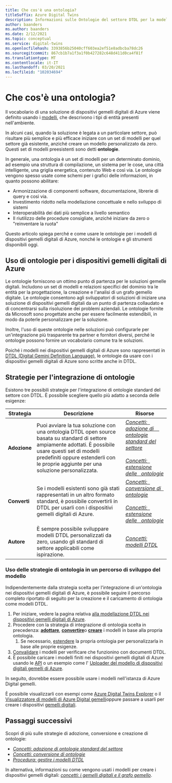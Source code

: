 ```yaml
---
title: Che cos'è una ontologia?
titleSuffix: Azure Digital Twins
description: Informazioni sulle Ontologie del settore DTDL per la modellazione in un determinato dominio
author: baanders
ms.author: baanders
ms.date: 2/12/2021
ms.topic: conceptual
ms.service: digital-twins
ms.openlocfilehash: 3393856b25040cff603ea2ef51e8adbcba78dc26
ms.sourcegitcommit: 867cb1b7a1f3a1f0b427282c648d411d0ca4f81f
ms.translationtype: MT
ms.contentlocale: it-IT
ms.lasthandoff: 03/20/2021
ms.locfileid: "102034694"
---
```

# <a name="what-is-an-ontology"></a>Che cos'è una ontologia? 

Il vocabolario di una soluzione di dispositivi gemelli digitali di Azure viene definito usando i [modelli](concepts-models.md), che descrivono i tipi di entità presenti nell'ambiente.

In alcuni casi, quando la soluzione è legata a un particolare settore, può risultare più semplice e più efficace iniziare con un set di modelli per quel settore già esistente, anziché creare un modello personalizzato da zero. Questi set di modelli preesistenti sono detti **ontologie**. 

In generale, una ontologia è un set di modelli per un determinato dominio, ad esempio una struttura di compilazione, un sistema per le cose, una città intelligente, una griglia energetica, contenuto Web e così via. Le ontologie vengono spesso usate come schemi per i grafici delle informazioni, in quanto possono abilitare:
* Armonizzazione di componenti software, documentazione, librerie di query e così via.
* Investimento ridotto nella modellazione concettuale e nello sviluppo di sistemi
* Interoperabilità dei dati più semplice a livello semantico
* Il riutilizzo delle procedure consigliate, anziché iniziare da zero o "reinventare la ruota"

Questo articolo spiega perché e come usare le ontologie per i modelli di dispositivi gemelli digitali di Azure, nonché le ontologie e gli strumenti disponibili oggi.

## <a name="using-ontologies-for-azure-digital-twins"></a>Uso di ontologie per i dispositivi gemelli digitali di Azure

Le ontologie forniscono un ottimo punto di partenza per le soluzioni gemelle digitali. Includono un set di modelli e relazioni specifici del dominio tra le entità per la progettazione, la creazione e l'analisi di un grafo gemello digitale. Le ontologie consentono agli sviluppatori di soluzioni di iniziare una soluzione di dispositivi gemelli digitali da un punto di partenza collaudato e di concentrarsi sulla risoluzione dei problemi aziendali. Le ontologie fornite da Microsoft sono progettate anche per essere facilmente estendibili, in modo da poterle personalizzare per la soluzione. 

Inoltre, l'uso di queste ontologie nelle soluzioni può configurarle per un'integrazione più trasparente tra partner e fornitori diversi, perché le ontologie possono fornire un vocabolario comune tra le soluzioni.

Poiché i modelli nei dispositivi gemelli digitali di Azure sono rappresentati in [DTDL (Digital Gemini Definition Language)](https://github.com/Azure/opendigitaltwins-dtdl/blob/master/DTDL/v2/dtdlv2.md), le ontologie da usare con i dispositivi gemelli digitali di Azure sono scritte anche in DTDL. 

## <a name="strategies-for-integrating-ontologies"></a>Strategie per l'integrazione di ontologie

Esistono tre possibili strategie per l'integrazione di ontologie standard del settore con DTDL. È possibile scegliere quello più adatto a seconda delle esigenze:

| Strategia | Descrizione | Risorse |
| --- | --- | --- |
| **Adozione** | Puoi avviare la tua soluzione con una ontologia DTDL open source basata su standard di settore ampiamente adottati. È possibile usare questi set di modelli predefiniti oppure estenderli con le proprie aggiunte per una soluzione personalizzata. | [*Concetti: &nbsp; adozione di &nbsp; &nbsp; ontologie standard del settore*](concepts-ontologies-adopt.md)<br><br>[*Concetti: &nbsp; estensione delle &nbsp; ontologie*](concepts-ontologies-extend.md) |
| **Converti** | Se i modelli esistenti sono già stati rappresentati in un altro formato standard, è possibile convertirli in DTDL per usarli con i dispositivi gemelli digitali di Azure. | [*Concetti: &nbsp; conversione di &nbsp; ontologie*](concepts-ontologies-convert.md)<br><br>[*Concetti: &nbsp; estensione delle &nbsp; ontologie*](concepts-ontologies-extend.md) |
| **Autore** | È sempre possibile sviluppare modelli DTDL personalizzati da zero, usando gli standard di settore applicabili come ispirazione. | [*Concetti: modelli DTDL*](concepts-models.md) |

### <a name="using-ontology-strategies-in-a-model-development-path"></a>Uso delle strategie di ontologia in un percorso di sviluppo del modello

Indipendentemente dalla strategia scelta per l'integrazione di un'ontologia nei dispositivi gemelli digitali di Azure, è possibile seguire il percorso completo riportato di seguito per la creazione e il caricamento di ontologia come modelli DTDL.

1. Per iniziare, vedere la pagina relativa [alla modellazione DTDL nei dispositivi gemelli digitali di Azure](concepts-models.md).
1. Procedere con la strategia di integrazione di ontologia scelta in precedenza: [**adottare**](concepts-ontologies-adopt.md), [**convertire**](concepts-ontologies-convert.md)o [**creare**](concepts-models.md) i modelli in base alla propria ontologia.
    1. Se necessario, [estendere](concepts-ontologies-extend.md) la propria ontologia per personalizzarla in base alle proprie esigenze.
1. [Convalidare](how-to-parse-models.md) i modelli per verificare che funzionino con documenti DTDL.
1. È possibile caricare i modelli finiti nei dispositivi gemelli digitali di Azure usando le [API](how-to-manage-model.md#upload-models) o un esempio come l' [Uploader del modello di dispositivi digitali gemelli di Azure](https://github.com/Azure/opendigitaltwins-building-tools/tree/master/ModelUploader).

In seguito, dovrebbe essere possibile usare i modelli nell'istanza di Azure Digital gemelli. 

È possibile visualizzarli con esempi come [Azure Digital Twins Explorer](/samples/azure-samples/digital-twins-explorer/digital-twins-explorer/) o il [Visualizzatore di modelli di Azure Digital gemelli](https://github.com/Azure/opendigitaltwins-building-tools/tree/master/AdtModelVisualizer)oppure passare a usarli per creare i dispositivi [gemelli digitali](concepts-twins-graph.md).

## <a name="next-steps"></a>Passaggi successivi

Scopri di più sulle strategie di adozione, conversione e creazione di ontologie:
* [*Concetti: adozione di ontologie standard del settore*](concepts-ontologies-adopt.md)
* [*Concetti: conversione di ontologie*](concepts-ontologies-convert.md)
* [*Procedura: gestire i modelli DTDL*](how-to-manage-model.md)

In alternativa, informazioni su come vengono usati i modelli per creare i dispositivi gemelli digitali: [*concetti: i gemelli digitali e il grafo gemello*](concepts-twins-graph.md).